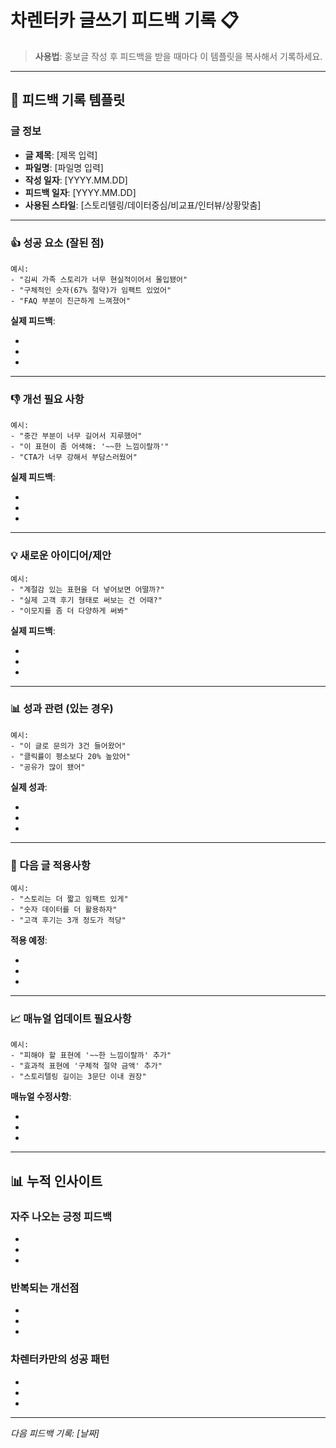 # 차렌터카 글쓰기 피드백 기록 📋

> **사용법**: 홍보글 작성 후 피드백을 받을 때마다 이 템플릿을 복사해서 기록하세요.

---

## 📝 피드백 기록 템플릿

### 글 정보

- **글 제목**: [제목 입력]
- **파일명**: [파일명 입력]
- **작성 일자**: [YYYY.MM.DD]
- **피드백 일자**: [YYYY.MM.DD]
- **사용된 스타일**: [스토리텔링/데이터중심/비교표/인터뷰/상황맞춤]

---

### 👍 성공 요소 (잘된 점)

```
예시:
- "김씨 가족 스토리가 너무 현실적이어서 몰입됐어"
- "구체적인 숫자(67% 절약)가 임팩트 있었어"
- "FAQ 부분이 친근하게 느껴졌어"
```

**실제 피드백**:

-
-
-

---

### 👎 개선 필요 사항

```
예시:
- "중간 부분이 너무 길어서 지루했어"
- "이 표현이 좀 어색해: '~~한 느낌이랄까'"
- "CTA가 너무 강해서 부담스러웠어"
```

**실제 피드백**:

-
-
-

---

### 💡 새로운 아이디어/제안

```
예시:
- "계절감 있는 표현을 더 넣어보면 어떨까?"
- "실제 고객 후기 형태로 써보는 건 어때?"
- "이모지를 좀 더 다양하게 써봐"
```

**실제 피드백**:

-
-
-

---

### 📊 성과 관련 (있는 경우)

```
예시:
- "이 글로 문의가 3건 들어왔어"
- "클릭률이 평소보다 20% 높았어"
- "공유가 많이 됐어"
```

**실제 성과**:

-
-
-

---

### 🎯 다음 글 적용사항

```
예시:
- "스토리는 더 짧고 임팩트 있게"
- "숫자 데이터를 더 활용하자"
- "고객 후기는 3개 정도가 적당"
```

**적용 예정**:

-
-
-

---

### 📈 매뉴얼 업데이트 필요사항

```
예시:
- "피해야 할 표현에 '~~한 느낌이랄까' 추가"
- "효과적 표현에 '구체적 절약 금액' 추가"
- "스토리텔링 길이는 3문단 이내 권장"
```

**매뉴얼 수정사항**:

-
-
-

---

## 📊 누적 인사이트

### 자주 나오는 긍정 피드백

-
-
-

### 반복되는 개선점

-
-
-

### 차렌터카만의 성공 패턴

-
-
-

---

_다음 피드백 기록: [날짜]_
